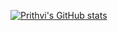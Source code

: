 [![Prithvi's GitHub stats](https://github-readme-stats.vercel.app/api?username=prithvirajkhelkar)](https://github.com/prithvirajkhelkar/github-readme-stats)
